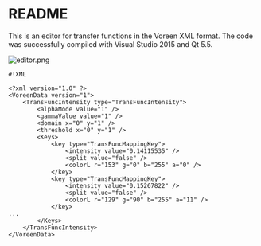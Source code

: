 # README #

This is an editor for transfer functions in the Voreen XML format.
The code was successfully compiled with Visual Studio 2015 and Qt 5.5.

![editor.png](https://bitbucket.org/repo/kGLpoM/images/185556157-editor.png)


```
#!XML

<?xml version="1.0" ?>
<VoreenData version="1">
    <TransFuncIntensity type="TransFuncIntensity">
        <alphaMode value="1" />
        <gammaValue value="1" />
        <domain x="0" y="1" />
        <threshold x="0" y="1" />
        <Keys>
            <key type="TransFuncMappingKey">
                <intensity value="0.14115535" />
                <split value="false" />
                <colorL r="153" g="0" b="255" a="0" />
            </key>
            <key type="TransFuncMappingKey">
                <intensity value="0.15267822" />
                <split value="false" />
                <colorL r="129" g="90" b="255" a="11" />
            </key>
...
        </Keys>
    </TransFuncIntensity>
</VoreenData>

```